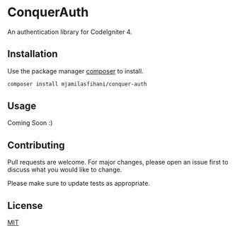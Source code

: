 # ConquerAuth

An authentication library for CodeIgniter 4.

## Installation

Use the package manager [composer](https://getcomposer.org/) to install.

```bash
composer install mjamilasfihani/conquer-auth
```

## Usage

Coming Soon :)

## Contributing
Pull requests are welcome. For major changes, please open an issue first to discuss what you would like to change.

Please make sure to update tests as appropriate.

## License
[MIT](https://choosealicense.com/licenses/mit/)
